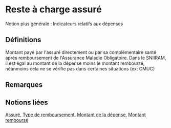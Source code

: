 # Reste à charge assuré 
<!-- SPDX-License-Identifier: MPL-2.0 -->

Notion plus générale : Indicateurs relatifs aux dépenses

## Définitions

Montant payé par l'assuré directement ou par sa complémentaire santé après remboursement de l'Assurance Maladie Obligatoire.
Dans le SNIIRAM, il est égal au montant de la dépense moins le montant remboursé, néanmoins cela ne se vérifie pas dans certaines situations (ex: CMUC)

## Remarques

## Notions liées

[Assuré](assure.md), [Type de remboursement](type_de_remboursement.md), [Montant de la dépense](montant_de_la_depense.md), [Montant remboursé](montant_rembourse.md)

